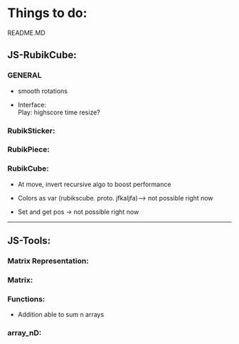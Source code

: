 # Things to do:

README.MD


## JS-RubikCube:

### GENERAL
- smooth rotations

- Interface:  
  Play:
    highscore
    time
    resize?

### RubikSticker:
    
### RubikPiece:

### RubikCube:
- At move, invert recursive algo to boost performance

- Colors as var (rubikscube. proto. jfkaljfa)--> not possible right now
- Set and get pos -> not possible right now



-------------------------------------------------------------------------------------
## JS-Tools:

### Matrix Representation:

### Matrix:

### Functions:
- Addition able to sum n arrays

### array_nD: